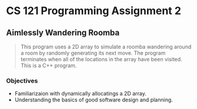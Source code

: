 # CS 121 Programming Assignment 2

## Aimlessly Wandering Roomba 

> This program uses a 2D array to simulate a roomba wandering around a room by randomly generating its next move. The program terminates when all of the locations in the array have been visited. This is a C++ program. 

### Objectives

- Familiarizaion with dynamically allocatings a 2D array.
- Understanding the basics of good software design and planning. 
